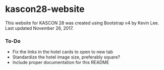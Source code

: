 # kascon28-website
This website for KASCON 28 was created using Bootstrap v4 by Kevin Lee.
Last updated November 26, 2017.

### To-Do
* Fix the links in the hotel cards to open to new tab 
* Standardize the hotel image size, preferably square? 
* Include proper documentation for this README

